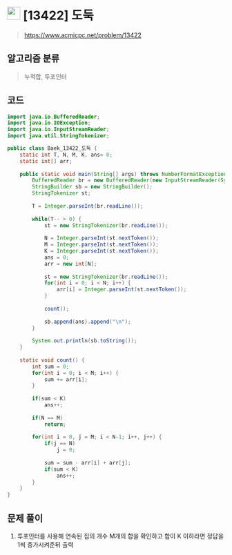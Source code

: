 # <img src="https://d2gd6pc034wcta.cloudfront.net/tier/12.svg" width="30"> [13422] 도둑
> https://www.acmicpc.net/problem/13422
## 알고리즘 분류
> 누적합, 투포인터

## 코드
```java
import java.io.BufferedReader;
import java.io.IOException;
import java.io.InputStreamReader;
import java.util.StringTokenizer;

public class Baek_13422_도둑 {
	static int T, N, M, K, ans= 0;
	static int[] arr;
	
	public static void main(String[] args) throws NumberFormatException, IOException {
		BufferedReader br = new BufferedReader(new InputStreamReader(System.in));
		StringBuilder sb = new StringBuilder();
		StringTokenizer st;
		
		T = Integer.parseInt(br.readLine());
		
		while(T-- > 0) {
			st = new StringTokenizer(br.readLine());
			
			N = Integer.parseInt(st.nextToken());
			M = Integer.parseInt(st.nextToken());
			K = Integer.parseInt(st.nextToken());
			ans = 0;
			arr = new int[N];
			
			st = new StringTokenizer(br.readLine());
			for(int i = 0; i < N; i++) {
				arr[i] = Integer.parseInt(st.nextToken());
			}
			
			count();
			
			sb.append(ans).append("\n");
		}
		
		System.out.println(sb.toString());
	}
	
	static void count() {
		int sum = 0;
		for(int i = 0; i < M; i++) {
			sum += arr[i];
		}
		
		if(sum < K)
			ans++;
		
		if(N == M)
			return;
		
		for(int i = 0, j = M; i < N-1; i++, j++) {
			if(j == N)
				j = 0;
			
			sum = sum - arr[i] + arr[j];
			if(sum < K)
				ans++;
		}
	}
}
```

## 문제 풀이
1. 투포인터를 사용해 연속된 집의 개수 M개의 합을 확인하고 합이 K 이하라면 정답을 1씩 증가시켜준뒤 출력
